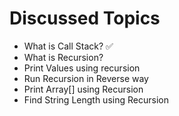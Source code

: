 # Discussed Topics

* What is Call Stack? ✅
* What is Recursion?
* Print Values using recursion
* Run Recursion in Reverse way
* Print Array[] using Recursion
* Find String Length using Recursion
